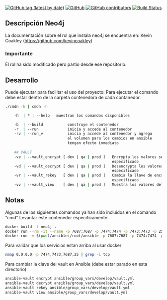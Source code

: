 [![GitHub tag (latest by date)](https://img.shields.io/github/v/tag/saengate/neo4j)](https://github.com/saengate/neo4j/releases/latest)
[![GitHub](https://img.shields.io/github/license/saengate/neo4j)](LICENSE)
[![GitHub contributors](https://img.shields.io/github/contributors/saengate/neo4j)](https://github.com/saengate/neo4j/graphs/contributors)
[![Build Status](https://travis-ci.org/saengate/neo4j.svg?branch=master)](https://travis-ci.org/saengate/neo4j)


## Descripción Neo4j

La documentación sobre el rol que instala neo4j se encuentra en:
Kevin Coakley (https://github.com/kevincoakley)
### Importante
El rol ha sido modificado pero partio desde ese repositorio.

## Desarrollo

Puede ejecutar  para facilitar el uso del proyecto:
Para ejecutar el comando debe estar dentro de la carpeta contenedora de cada contanedor.
```sh
./cmdn -h | cmdn -h
```
```sh
    -h  | * | --help   muestran los comandos disponibles

    -b  | --build           construye el contenedor                         (docker build)
    -r  | --run             inicia y accede al contenedor                   (docker run -it)
    -rv | --run_v           inicia y accede al contenedor y agrega          (docker exec -it)
                            el volumen para los cambios en ansible
                            tengan efecto inmediato
    
    ## VAULT
    -ve | --vault_encrypt [ dev | qa | prod ]   Encrypta los valores sensibles del ambiente     (ansible-vault encrypt)
                                                especificado
    -vd | --vault_decrypt [ dev | qa | prod ]   Desencrypta los valores sensibles del ambiente  (ansible-vault decrypt)
                                                especificado
    -vr | --vault_rekey   [ dev | qa | prod ]   Cambia la llave de encryptación del ambiente    (ansible-vault rekey)
                                                especificado
    -vv | --vault_view    [ dev | qa | prod ]   Muestra los valores del ambiente especificado   (ansible-vault view)
```

## Notas

Algunas de los siguientes comandos ya han sido incluidos en el comando "cmd"
Levantar este contenedor especificamente.
```sh
docker build -t neo4j .
docker run --rm -it --name -p 7687:7687 -p 7474:7474 -p 7473:7473 -p 25:22 neo4j neo4j
docker run -v $(pwd)/ansible:/root/ansible -p 7687:7687 -p 7474:7474 -p 7473:7473 -p 25:22 --rm -it --name neo4j neo4j
```

Para validar que los servicios estan arriba al usar docker
```sh
nmap 0.0.0.0 -p 7474,7473,7687,25 | grep -i tcp
```

Para cambiar la clave del vault en Ansible (debe estar parado en esta directorio)
```sh
ansible-vault encrypt ansible/group_vars/develop/vault.yml
ansible-vault decrypt ansible/group_vars/develop/vault.yml
ansible-vault rekey ansible/group_vars/develop/vault.yml
ansible-vault view ansible/group_vars/develop/vault.yml
```
